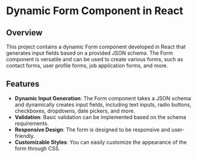 # Dynamic Form Component in React

## Overview

This project contains a dynamic Form component developed in React that generates input fields based on a provided JSON schema. The Form component is versatile and can be used to create various forms, such as contact forms, user profile forms, job application forms, and more.

## Features

- **Dynamic Input Generation**: The Form component takes a JSON schema and dynamically creates input fields, including text inputs, radio buttons, checkboxes, dropdowns, date pickers, and more.
- **Validation**: Basic validation can be implemented based on the schema requirements.
- **Responsive Design**: The form is designed to be responsive and user-friendly.
- **Customizable Styles**: You can easily customize the appearance of the form through CSS.


